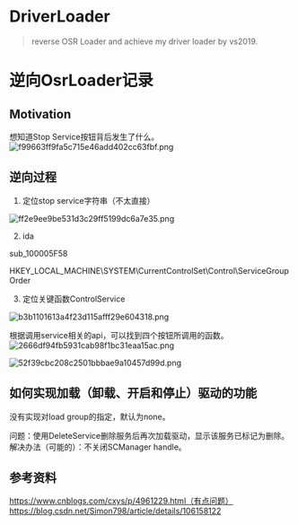 # DriverLoader
> reverse OSR Loader and achieve my driver loader by vs2019.

# 逆向OsrLoader记录

## Motivation

想知道Stop Service按钮背后发生了什么。
![f99663ff9fa5c715e46add402cc63fbf.png](en-resource://database/2335:1)

## 逆向过程

1. 定位stop service字符串（不太直接）

![ff2e9ee9be531d3c29ff5199dc6a7e35.png](en-resource://database/2337:1)

2. ida

sub_100005F58

HKEY_LOCAL_MACHINE\SYSTEM\CurrentControlSet\Control\ServiceGroupOrder

3. 定位关键函数ControlService

![b3b1101613a4f23d115afff29e604318.png](en-resource://database/2339:0)

根据调用service相关的api，可以找到四个按钮所调用的函数。
![2666df94fb5931cab98f1bc31eaa15ac.png](en-resource://database/2343:0)

![52f39cbc208c2501bbbae9a10457d99d.png](en-resource://database/2341:0)

## 如何实现加载（卸载、开启和停止）驱动的功能

没有实现对load group的指定，默认为none。

问题：使用DeleteService删除服务后再次加载驱动，显示该服务已标记为删除。
解决办法（可能的）：不关闭SCManager handle。

## 参考资料

https://www.cnblogs.com/cxys/p/4961229.html（有点问题）
https://blog.csdn.net/Simon798/article/details/106158122
